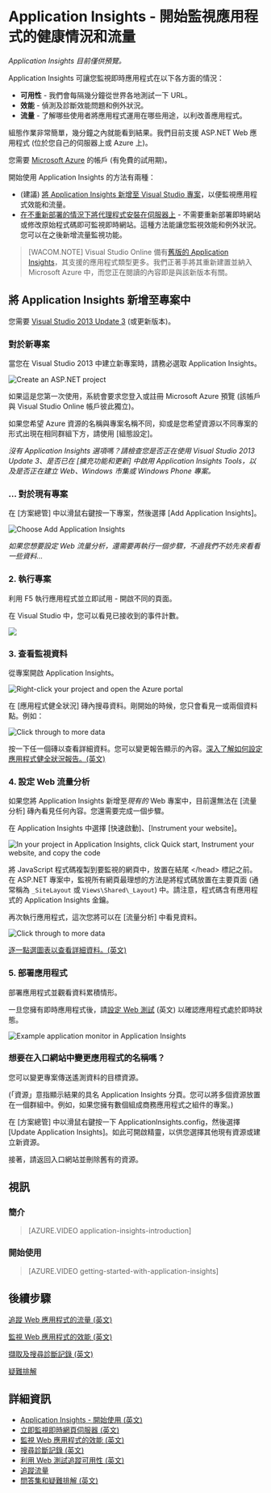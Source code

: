 <properties title="Application Insights" pageTitle="Application Insights - start monitoring your app's health and usage" description="Analyze usage, availability and performance of your on-premises or Microsoft Azure web application with Application Insights." metaKeywords="analytics monitoring application insights" authors="awills"  manager="kamrani" />

<tags ms.service="application-insights" ms.workload="tbd" ms.tgt_pltfrm="ibiza" ms.devlang="na" ms.topic="article" ms.date="2014-09-24" ms.author="awills" />

# Application Insights - 開始監視應用程式的健康情況和流量

*Application Insights 目前僅供預覽。*

Application Insights 可讓您監視即時應用程式在以下各方面的情況：

-   **可用性** - 我們會每隔幾分鐘從世界各地測試一下 URL。
-   **效能** - 偵測及診斷效能問題和例外狀況。
-   **流量** - 了解哪些使用者將應用程式運用在哪些用途，以利改善應用程式。

組態作業非常簡單，幾分鐘之內就能看到結果。我們目前支援 ASP.NET Web 應用程式 (位於您自己的伺服器上或 Azure 上)。

您需要 [Microsoft Azure](http://azure.com) 的帳戶 (有免費的試用期)。

開始使用 Application Insights 的方法有兩種：

-   (建議) [將 Application Insights 新增至 Visual Studio 專案](#add)，以便監視應用程式效能和流量。
-   [在不重新部署的情況下將代理程式安裝在伺服器上][redfield] - 不需要重新部署即時網站或修改原始程式碼即可監視即時網站。這種方法能讓您監視效能和例外狀況。您可以在之後新增流量監視功能。

> [WACOM.NOTE] Visual Studio Online 備有[舊版的 Application Insights](http://msdn.microsoft.com/zh-tw/library/dn481095.aspx)，其支援的應用程式類型更多。我們正著手將其重新建置並納入 Microsoft Azure 中，而您正在閱讀的內容即是與該新版本有關。

## <a name="add"></a>將 Application Insights 新增至專案中

您需要 [Visual Studio 2013 Update 3](http://go.microsoft.com/fwlink/?linkid=397827&clcid=0x409) (或更新版本)。

### 對於新專案

當您在 Visual Studio 2013 中建立新專案時，請務必選取 Application Insights。

![Create an ASP.NET project](./media/appinsights/appinsights-01-vsnewp1.png)

如果這是您第一次使用，系統會要求您登入或註冊 Microsoft Azure 預覽 (該帳戶與 Visual Studio Online 帳戶彼此獨立)。

如果您希望 Azure 資源的名稱與專案名稱不同，抑或是您希望資源以不同專案的形式出現在相同群組下方，請使用 [組態設定]。

*沒有 Application Insights 選項嗎？請檢查您是否正在使用 Visual Studio 2013 Update 3、是否已在 [擴充功能和更新] 中啟用 Application Insights Tools，以及是否正在建立 Web、Windows 市集或 Windows Phone 專案。*

### ... 對於現有專案

在 [方案總管] 中以滑鼠右鍵按一下專案，然後選擇 [Add Application Insights]。

![Choose Add Application Insights](./media/appinsights/appinsights-03-addExisting.png)

*如果您想要設定 Web 流量分析，還需要再執行一個步驟，不過我們不妨先來看看一些資料...*

### <a name="run"></a>2. 執行專案

利用 F5 執行應用程式並立即試用 - 開啟不同的頁面。

在 Visual Studio 中，您可以看見已接收到的事件計數。

![](./media/appinsights/appinsights-09eventcount.png)

### <a name="monitor"></a>3. 查看監視資料

從專案開啟 Application Insights。

![Right-click your project and open the Azure portal](./media/appinsights/appinsights-04-openPortal.png)

在 [應用程式健全狀況] 磚內搜尋資料。剛開始的時候，您只會看見一或兩個資料點。例如：

![Click through to more data](./media/appinsights/appinsights-41firstHealth.png)

按一下任一個磚以查看詳細資料。您可以變更報告顯示的內容。[深入了解如何設定應用程式健全狀況報告。(英文)][perf]

### <a name="webclient"></a>4. 設定 Web 流量分析

如果您將 Application Insights 新增至*現有的* Web 專案中，目前還無法在 [流量分析] 磚內看見任何內容。您還需要完成一個步驟。

在 Application Insights 中選擇 [快速啟動]、[Instrument your website]。

![In your project in Application Insights, click Quick start, Instrument your website, and copy the code](./media/appinsights/appinsights-06webcode.png)

將 JavaScript 程式碼複製到要監視的網頁中，放置在結尾 \</head\> 標記之前。在 ASP.NET 專案中，監視所有網頁最理想的方法是將程式碼放置在主要頁面 (通常稱為 `_SiteLayout` 或 `Views\Shared\_Layout`) 中。請注意，程式碼含有應用程式的 Application Insights 金鑰。

再次執行應用程式，這次您將可以在 [流量分析] 中看見資料。

![Click through to more data](./media/appinsights/appinsights-05-usageTiles.png)

[逐一點選圖表以查看詳細資料。(英文)][perf]

### <a name="deploy"></a>5. 部署應用程式

部署應用程式並觀看資料累積情形。

一旦您擁有即時應用程式後，請[設定 Web 測試][availability] (英文) 以確認應用程式處於即時狀態。

![Example application monitor in Application Insights](./media/appinsights/appinsights-00-appblade.png)

### 想要在入口網站中變更應用程式的名稱嗎？

您可以變更專案傳送遙測資料的目標資源。

(「資源」意指顯示結果的具名 Application Insights 分頁。您可以將多個資源放置在一個群組中。例如，如果您擁有數個組成商務應用程式之組件的專案。)

在 [方案總管] 中以滑鼠右鍵按一下 ApplicationInsights.config，然後選擇 [Update Application Insights]。如此可開啟精靈，以供您選擇其他現有資源或建立新資源。

接著，請返回入口網站並刪除舊有的資源。

## <a name="video"></a>視訊

### 簡介

> [AZURE.VIDEO application-insights-introduction]

### 開始使用

> [AZURE.VIDEO getting-started-with-application-insights]

## <a name="next"></a>後續步驟

[追蹤 Web 應用程式的流量 (英文)][usage]

[監視 Web 應用程式的效能 (英文)][perf]

[擷取及搜尋診斷記錄 (英文)][diagnostic]

[疑難排解][qna]

## 詳細資訊

-   [Application Insights - 開始使用 (英文)][start]
-   [立即監視即時網頁伺服器 (英文)][redfield]
-   [監視 Web 應用程式的效能 (英文)][perf]
-   [搜尋診斷記錄 (英文)][diagnostic]
-   [利用 Web 測試追蹤可用性 (英文)][availability]
-   [追蹤流量][usage]
-   [問答集和疑難排解 (英文)][qna]

<!--Link references-->



  [redfield]: ../app-insights-monitor-performance-live-website-now/
  [perf]: ../app-insights-web-monitor-performance/
  [availability]: ../app-insights-monitor-web-app-availability/
  [usage]: ../app-insights-web-track-usage/
  [qna]: ../app-insights-troubleshoot-faq/
  [diagnostic]: ../app-insights-search-diagnostic-logs/ 
  [start]: ../app-insights-start-monitoring-app-health-usage/

